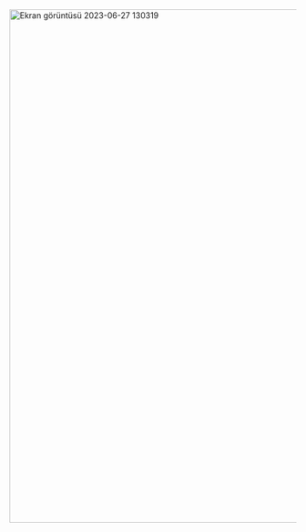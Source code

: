 <img width="900" alt="Ekran görüntüsü 2023-06-27 130319" src="https://github.com/Kaano1/LeetCode/assets/89842738/d96864bd-1e3a-4825-91f4-a53d50099847">
